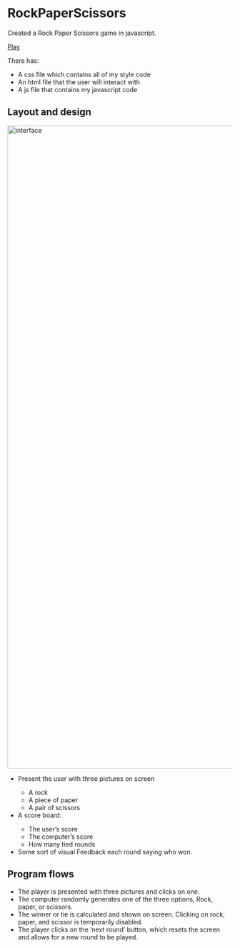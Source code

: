 # RockPaperScissors
<p>Created a Rock Paper Scissors game in javascript.</p>
<p><a href="http://lianxiao.dev.fast.sheridanc.on.ca/xiaoyu/RockPaperScissors/index.html">Play</a></p>
There has:
<ul>
  <li>A css file which contains all of my style code</li>
  <li>An html file that the user will interact with</li>
  <li>A js file that contains my javascript code</li>
</ul>

<h2>Layout and design</h2>
<img width="1440" alt="interface" src="https://user-images.githubusercontent.com/25212857/32581200-dcc24322-c4b6-11e7-8d81-d682b674b5b1.png">
<ul>
  <li>Present the user with three pictures on screen</li>
  <ul>
    <li>A rock</li>
    <li>A piece of paper</li>
    <li>A pair of scissors</li>
  </ul>
  <li>A score board:</li>
  <ul>
    <li>The user’s score</li>
    <li>The computer’s score</li>
    <li>How many tied rounds</li>
  </ul>
  <li>Some sort of visual Feedback each round saying who won.</li>
</ul>

<h2>Program flows</h2>
<ul>
  <li>The player is presented with three pictures and clicks on one.</li>
  <li>The computer randomly generates one of the three options, Rock, paper, or scissors.</li>
  <li>The winner or tie is calculated and shown on screen.  Clicking on rock, paper, and scissor is temporarily disabled.</li>
  <li>The player clicks on the ‘next round’ button, which resets the screen and allows for a new round to be played.</li>
</ul>
